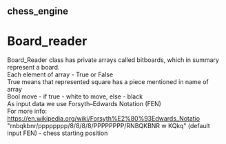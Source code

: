 ## chess_engine
# Board_reader
Board_Reader class has private arrays called bitboards, which in summary represent a board.  
Each element of array - True or False  
True means that represented square has a piece mentioned in name of array  
Bool move - if true - white to move, else - black  
As input data we use Forsyth–Edwards Notation (FEN)  
For more info:       <link>https://en.wikipedia.org/wiki/Forsyth%E2%80%93Edwards_Notatio  
"rnbqkbnr/pppppppp/8/8/8/8/PPPPPPPP/RNBQKBNR w KQkq" (default input FEN) - chess starting position  
